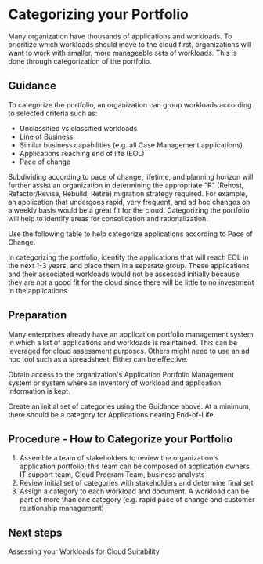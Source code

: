 # Categorizing your Portfolio

Many organization have thousands of applications and workloads. To prioritize which workloads should move to the cloud first, organizations will want to work with smaller, more manageable sets of workloads. This is done through categorization of the portfolio.

## Guidance

To categorize the portfolio, an organization can group workloads according to selected criteria such as: 

* Unclassified vs classified workloads 
* Line of Business 
* Similar business capabilities (e.g. all Case Management applications) 
* Applications reaching end of life (EOL)
* Pace of change

Subdividing according to pace of change, lifetime, and planning horizon will further assist an organization in determining the appropriate "R" (Rehost, Refactor/Revise, Rebuild, Retire) migration strategy required. For example, an application that undergoes rapid, very frequent, and ad hoc changes on a weekly basis would be a great fit for the cloud. Categorizing the portfolio will help to identify areas for consolidation and rationalization.

Use the following table to help categorize applications according to Pace of Change.

<insert Pace of Change Guidance table here>
	
In categorizing the portfolio, identify the applications that will reach EOL in the next 1-3 years, and place them in a separate group. These applications and their associated workloads would not be assessed initially because they are not a good fit for the cloud since there will be little to no investment in the applications.

## Preparation

Many enterprises already have an application portfolio management system in which a list of applications and workloads is maintained. This can be leveraged for cloud assessment purposes. Others might need to use an ad hoc tool such as a spreadsheet. Either can be effective.

Obtain access to the organization's Application Portfolio Management system or system where an inventory of workload and application information is kept.

Create an initial set of categories using the Guidance above. At a minimum, there should be a category for Applications nearing End-of-Life.

## Procedure - How to Categorize your Portfolio

1. Assemble a team of stakeholders to review the organization's application portfolio; this team can be composed of          application owners, IT support team, Cloud Program Team, business analysts
2. Review initial set of categories with stakeholders and determine final set
3. Assign a category to each workload and document. A workload can be part of more than one category (e.g. rapid pace of     change and customer relationship management)

## Next steps

Assessing your Workloads for Cloud Suitability
